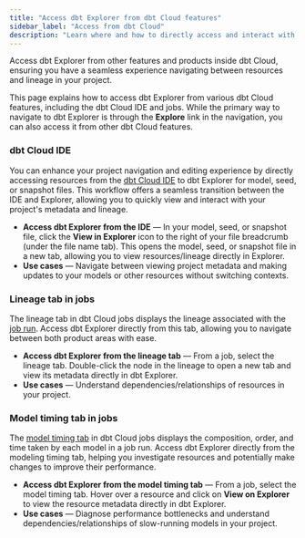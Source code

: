 ```yaml
---
title: "Access dbt Explorer from dbt Cloud features"
sidebar_label: "Access from dbt Cloud"
description: "Learn where and how to directly access and interact with dbt Explorer from dbt Cloud features and products."
---
```


<p style={{ color: '#808080', fontSize: '1.1em' }}>
Access dbt Explorer from other features and products inside dbt Cloud, ensuring you have a seamless experience navigating between resources and lineage in your project. 
</p>

This page explains how to access dbt Explorer from various dbt Cloud features, including the dbt Cloud IDE and jobs. While the primary way to navigate to dbt Explorer is through the **Explore** link in the navigation, you can also access it from other dbt Cloud features.

### dbt Cloud IDE 
You can enhance your project navigation and editing experience by directly accessing resources from the [dbt Cloud IDE](/docs/cloud/dbt-cloud-ide/develop-in-the-cloud) to dbt Explorer for model, seed, or snapshot files. This workflow offers a seamless transition between the IDE and Explorer, allowing you to quickly view and interact with your project's metadata and lineage.

- **Access dbt Explorer from the IDE** &mdash; In your model, seed, or snapshot file, click the **View in Explorer** icon to the right of your file breadcrumb (under the file name tab). This opens the model, seed, or snapshot file in a new tab, allowing you to view resources/lineage directly in Explorer. 
- **Use cases** &mdash; Navigate between viewing project metadata and making updates to your models or other resources without switching contexts.

<Lightbox src="/img/docs/collaborate/dbt-explorer/explorer-from-ide.jpg" title="Access dbt Explorer from the IDE by clicking on the 'View in Explorer' icon next to the file breadcrumbs. " />

### Lineage tab in jobs
The lineage tab in dbt Cloud jobs displays the lineage associated with the [job run](/docs/deploy/jobs). Access dbt Explorer directly from this tab, allowing you to navigate between both product areas with ease.

- **Access dbt Explorer from the lineage tab** &mdash; From a job, select the lineage tab. Double-click the node in the lineage to open a new tab and view its metadata directly in dbt Explorer.
- **Use cases** &mdash; Understand dependencies/relationships of resources in your project.

<Lightbox src="/img/docs/collaborate/dbt-explorer/explorer-from-lineage.gif" title="Access dbt Explorer from the lineage tab by double-clicking on the lineage node." />

### Model timing tab in jobs
The [model timing tab](/docs/deploy/run-visibility#model-timing) in dbt Cloud jobs displays the composition, order, and time taken by each model in a job run. Access dbt Explorer directly from the modeling timing tab, helping you investigate resources and potentially make changes to improve their performance.

- **Access dbt Explorer from the model timing tab** &mdash; From a job, select the model timing tab. Hover over a resource and click on **View on Explorer** to view the resource metadata directly in dbt Explorer. 
- **Use cases** &mdash; Diagnose performance bottlenecks and understand dependencies/relationships of slow-running models in your project.

<Lightbox src="/img/docs/collaborate/dbt-explorer/explorer-from-model-timing.jpg" title="Access dbt Explorer from the model timing tab by hovering over the resource and clicking 'View in Explorer'." />
